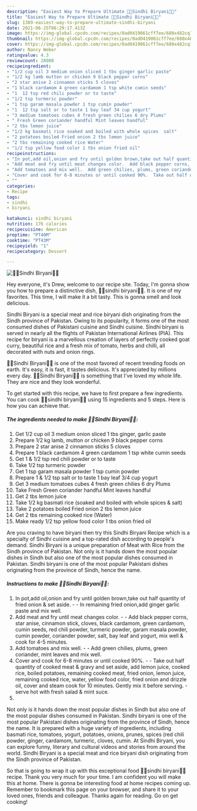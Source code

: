 ```yaml
---
description: "Easiest Way to Prepare Ultimate 🍲🥗Sindhi Biryani🥗🍲"
title: "Easiest Way to Prepare Ultimate 🍲🥗Sindhi Biryani🥗🍲"
slug: 1389-easiest-way-to-prepare-ultimate-sindhi-biryani
date: 2021-06-25T06:29:17.413Z
image: https://img-global.cpcdn.com/recipes/0ad0419061cff7ee/680x482cq70/sindhi-biryani-recipe-main-photo.jpg
thumbnail: https://img-global.cpcdn.com/recipes/0ad0419061cff7ee/680x482cq70/sindhi-biryani-recipe-main-photo.jpg
cover: https://img-global.cpcdn.com/recipes/0ad0419061cff7ee/680x482cq70/sindhi-biryani-recipe-main-photo.jpg
author: Nancy Weber
ratingvalue: 4.3
reviewcount: 28000
recipeingredient:
- "1/2 cup oil 3 medium onion sliced 1 tbs ginger garlic paste"
- "1/2 kg lamb mutton or chicken 9 black pepper corns"
- "2 star anise 2 cinnamon sticks 5 cloves"
- "1 black cardamom 4 green cardamom 1 tsp white cumin seeds"
- "1  12 tsp red chili powder or to taste"
- "1/2 tsp turmeric powder"
- "1 tsp garam masala powder 1 tsp cumin powder"
- "1  12 tsp salt or to taste 1 bay leaf 34 cup yogurt"
- "3 medium tomatoes cubes 4 fresh green chilies 6 dry Plums"
- " Fresh Green coriander handful Mint leaves handful"
- "2 tbs lemon juice"
- "1/2 kg basmati rice soaked and boiled with whole spices  salt"
- "2 potatoes boiled Fried onion 2 tbs lemon juice"
- "2 tbs remaining cooked rice Water"
- "1/2 tsp yellow food color 1 tbs onion fried oil"
recipeinstructions:
- "In pot,add oil,onion and fry until golden brown,take out half quantity of fried onion &amp; set aside.  In remaining fried onion,add ginger garlic paste and mix well."
- "Add meat and fry until meat changes color.  Add black pepper corns, star anise, cinnamon stick, cloves, black cardamom, green cardamom, cumin seeds, red chili powder, turmeric powder, garam masala powder, cumin powder, coriander powder, salt, bay leaf and yogurt, mix well &amp; cook for 4-5 minutes."
- "Add tomatoes and mix well.  Add green chilies, plums, green coriander, mint leaves and mix well."
- "Cover and cook for 6-8 minutes or until cooked 90%.  Take out half quantity of cooked meat &amp; gravy and set aside, add lemon juice, cooked rice, boiled potatoes, remaining cooked meat, fried onion, lemon juice, remaining cooked rice, water, yellow food color, fried onion and drizzle oil, cover and steam cook for 10 minutes. Gently mix it before serving. serve hot with fresh salad &amp; mint suce."
- ""
categories:
- Recipe
tags:
- sindhi
- biryani

katakunci: sindhi biryani 
nutrition: 176 calories
recipecuisine: American
preptime: "PT40M"
cooktime: "PT43M"
recipeyield: "1"
recipecategory: Dessert

---
```



![🍲🥗Sindhi Biryani🥗🍲](https://img-global.cpcdn.com/recipes/0ad0419061cff7ee/680x482cq70/sindhi-biryani-recipe-main-photo.jpg)

Hey everyone, it's Drew, welcome to our recipe site. Today, I'm gonna show you how to prepare a distinctive dish, 🍲🥗sindhi biryani🥗🍲. It is one of my favorites. This time, I will make it a bit tasty. This is gonna smell and look delicious.

Sindhi Biryani is a special meat and rice biryani dish originating from the Sindh province of Pakistan. Owing to its popularity, it forms one of the most consumed dishes of Pakistani cuisine and Sindhi cuisine. Sindhi biryani is served in nearly all the flights of Pakistan International Airlines (PIA). This recipe for biryani is a marvellous creation of layers of perfectly cooked goat curry, beautiful rice and a fresh mix of tomato, herbs and chilli, all decorated with nuts and onion rings.

🍲🥗Sindhi Biryani🥗🍲 is one of the most favored of recent trending foods on earth. It's easy, it is fast, it tastes delicious. It's appreciated by millions every day. 🍲🥗Sindhi Biryani🥗🍲 is something that I've loved my whole life. They are nice and they look wonderful.


To get started with this recipe, we have to first prepare a few ingredients. You can cook 🍲🥗sindhi biryani🥗🍲 using 15 ingredients and 5 steps. Here is how you can achieve that.

<!--inarticleads1-->

##### The ingredients needed to make 🍲🥗Sindhi Biryani🥗🍲:

1. Get 1/2 cup oil 3 medium onion sliced 1 tbs ginger, garlic paste
1. Prepare 1/2 kg lamb, mutton or chicken 9 black pepper corns
1. Prepare 2 star anise 2 cinnamon sticks 5 cloves
1. Prepare 1 black cardamom 4 green cardamom 1 tsp white cumin seeds
1. Get 1 &amp; 1/2 tsp red chili powder or to taste
1. Take 1/2 tsp turmeric powder
1. Get 1 tsp garam masala powder 1 tsp cumin powder
1. Prepare 1 &amp; 1/2 tsp salt or to taste 1 bay leaf 3/4 cup yogurt
1. Get 3 medium tomatoes cubes 4 fresh green chilies 6 dry Plums
1. Take  Fresh Green coriander handful Mint leaves handful
1. Get 2 tbs lemon juice
1. Take 1/2 kg basmati rice (soaked and boiled with whole spices &amp; salt)
1. Take 2 potatoes boiled Fried onion 2 tbs lemon juice
1. Get 2 tbs remaining cooked rice (Water)
1. Make ready 1/2 tsp yellow food color 1 tbs onion fried oil


Are you craving to have biryani then try this Sindhi Biryani Recipe which is a specialty of Sindhi cuisine and a top-rated dish according to people&#39;s demand. Sindhi Biryani is a unique preparation of Meat with Rice from the Sindh province of Pakistan. Not only is it hands down the most popular dishes in Sindh but also one of the most popular dishes consumed in Pakistan. Sindhi biryani is one of the most popular Pakistani dishes originating from the province of Sindh, hence the name. 

<!--inarticleads2-->

##### Instructions to make 🍲🥗Sindhi Biryani🥗🍲:

1. In pot,add oil,onion and fry until golden brown,take out half quantity of fried onion &amp; set aside. -  - In remaining fried onion,add ginger garlic paste and mix well.
1. Add meat and fry until meat changes color. -  - Add black pepper corns, star anise, cinnamon stick, cloves, black cardamom, green cardamom, cumin seeds, red chili powder, turmeric powder, garam masala powder, cumin powder, coriander powder, salt, bay leaf and yogurt, mix well &amp; cook for 4-5 minutes.
1. Add tomatoes and mix well. -  - Add green chilies, plums, green coriander, mint leaves and mix well.
1. Cover and cook for 6-8 minutes or until cooked 90%. -  - Take out half quantity of cooked meat &amp; gravy and set aside, add lemon juice, cooked rice, boiled potatoes, remaining cooked meat, fried onion, lemon juice, remaining cooked rice, water, yellow food color, fried onion and drizzle oil, cover and steam cook for 10 minutes. Gently mix it before serving. - serve hot with fresh salad &amp; mint suce.
1. 


Not only is it hands down the most popular dishes in Sindh but also one of the most popular dishes consumed in Pakistan. Sindhi biryani is one of the most popular Pakistani dishes originating from the province of Sindh, hence the name. It is prepared with a huge variety of ingredients, including basmati rice, tomatoes, yogurt, potatoes, onions, prunes, spices (red chili powder, ginger, cardamom, turmeric, cloves, cumin. At Sindhi Biryani, you can explore funny, literary and cultural videos and stories from around the world. Sindhi Biryani is a special meat and rice biryani dish originating from the Sindh province of Pakistan. 

So that is going to wrap it up with this exceptional food 🍲🥗sindhi biryani🥗🍲 recipe. Thank you very much for your time. I am confident you will make this at home. There is gonna be interesting food at home recipes coming up. Remember to bookmark this page on your browser, and share it to your loved ones, friends and colleague. Thanks again for reading. Go on get cooking!
